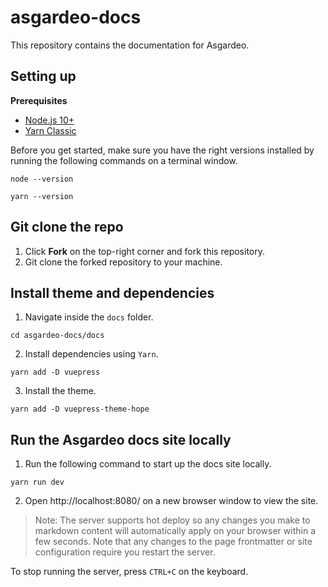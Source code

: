 # asgardeo-docs
This repository contains the documentation for Asgardeo. 

## Setting up

**Prerequisites**

- [Node.js 10+](https://nodejs.org/en/)
- [Yarn Classic](https://classic.yarnpkg.com/en/)

Before you get started, make sure you have the right versions installed by running the following commands on a terminal window.

```
node --version

yarn --version
```

## Git clone the repo

1. Click **Fork** on the top-right corner and fork this repository. 
2. Git clone the forked repository to your machine.

## Install theme and dependencies

1. Navigate inside the `docs` folder. 

  ```
  cd asgardeo-docs/docs
  ```
  
2. Install dependencies using `Yarn`. 

  ```
  yarn add -D vuepress
  ```
3. Install the theme. 

  ```
  yarn add -D vuepress-theme-hope
  ```

## Run the Asgardeo docs site locally

1. Run the following command to start up the docs site locally. 

  ```
  yarn run dev
  ```
2. Open http://localhost:8080/ on a new browser window to view the site.

> Note: The server supports hot deploy so any changes you make to markdown content will automatically apply on your browser within a few seconds. Note that any changes to the page frontmatter or site configuration require you restart the server.

To stop running the server, press `CTRL+C` on the keyboard. 

